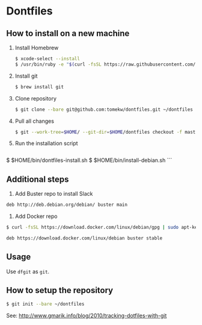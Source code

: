 # Dontfiles

## How to install on a new machine

1. Install Homebrew
	```bash
	$ xcode-select --install
	$ /usr/bin/ruby -e "$(curl -fsSL https://raw.githubusercontent.com/Homebrew/install/master/install)"
	```
1. Install git
	```bash
	$ brew install git
	```
1. Clone repository
	```bash
	$ git clone --bare git@github.com:tomekw/dontfiles.git ~/dontfiles
	```
1. Pull all changes
	```bash
	$ git --work-tree=$HOME/ --git-dir=$HOME/dontfiles checkout -f master
	```
1. Run the installation script
	```bash
  $ $HOME/bin/dontfiles-install.sh
  $ $HOME/bin/install-debian.sh
	```

## Additional steps

1. Add Buster repo to install Slack
  ```bash
  deb http://deb.debian.org/debian/ buster main
  ```

1. Add Docker repo
  ```bash
  $ curl -fsSL https://download.docker.com/linux/debian/gpg | sudo apt-key add -
  ```

  ```bash
  deb https://download.docker.com/linux/debian buster stable
  ```

## Usage

Use `dfgit` as `git`.

## How to setup the repository

```bash
$ git init --bare ~/dontfiles
```

See: http://www.gmarik.info/blog/2010/tracking-dotfiles-with-git
